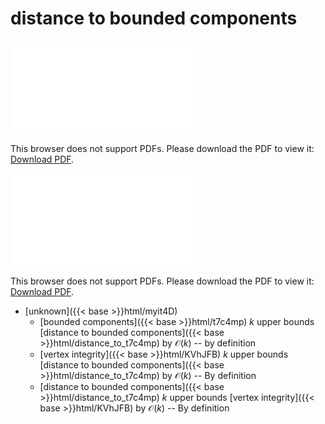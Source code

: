 # distance to bounded components




<object data="../local_distance_to_t7c4mp.pdf" type="application/pdf" width="100%" height="480px"><embed src="../local_distance_to_t7c4mp.pdf"><p>This browser does not support PDFs. Please download the PDF to view it: <a href="../local_distance_to_t7c4mp.pdf">Download PDF</a>.</p></embed></object>


<object data="../inclusions_distance_to_t7c4mp.pdf" type="application/pdf" width="100%" height="480px"><embed src="../inclusions_distance_to_t7c4mp.pdf"><p>This browser does not support PDFs. Please download the PDF to view it: <a href="../inclusions_distance_to_t7c4mp.pdf">Download PDF</a>.</p></embed></object>

*  [unknown]({{< base >}}html/myit4D)
    * [bounded components]({{< base >}}html/t7c4mp) $k$ upper bounds [distance to bounded components]({{< base >}}html/distance_to_t7c4mp) by $\mathcal O(k)$ -- by definition
    * [vertex integrity]({{< base >}}html/KVhJFB) $k$ upper bounds [distance to bounded components]({{< base >}}html/distance_to_t7c4mp) by $\mathcal O(k)$ -- By definition
    * [distance to bounded components]({{< base >}}html/distance_to_t7c4mp) $k$ upper bounds [vertex integrity]({{< base >}}html/KVhJFB) by $\mathcal O(k)$ -- By definition
